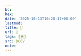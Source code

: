 ```yaml
---
bc:
hex:
date: '2025-10-13T10:28:17+08:00'
lastmod:
title: 􅤇
url: 􅤇
tags: [憙]
src: DCCV
note:
---
```

